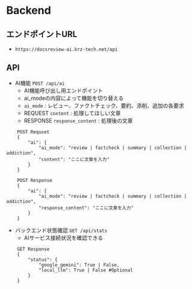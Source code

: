 # Backend
## エンドポイントURL
- `https://docsreview-ai.krz-tech.net/api`

## API
- AI機能 `POST /api/ai`
    - AI機能呼び出し用エンドポイント
    - ai_modeの内容によって機能を切り替える
    - `ai_mode` : レビュー、ファクトチェック、要約、添削、追加の各要求
    - REQUEST `content` : 処理してほしい文章
    - RESPONSE `response_content` : 処理後の文章
```
    POST Requset
    {
        "ai": {
            "ai_mode": "review | factcheck | summary | collection | addiction",
            "content": "ここに文章を入力"
        }
    }

    POST Response
    {
        "ai": {
            "ai_mode": "review | factcheck | summary | collection | addiction",
            "response_content": "ここに文章を入力"
        }
    }
```
- バックエンド状態確認 `GET /api/stats`
    - AIサービス接続状況を確認できる
```
    GET Response
    {
        "status": {
            "google_gemini": True | False,
            "local_llm": True | False #Optional
        }
    }
```